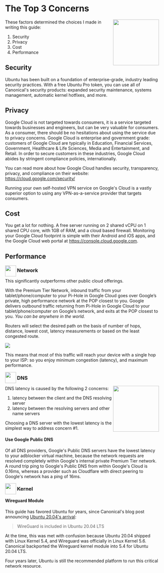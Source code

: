 # The Top 3 Concerns

<img src="./images/faq.svg" height="150" align="right">

These factors determined the choices I made in writing this guide:

1. Security
2. Privacy
3. Cost
4. Performance

## Security

Ubuntu has been built on a foundation of enterprise-grade, industry leading security practices. With a free Ubuntu Pro token, you can use all of Canonical's security products: expanded security maintenance, systems management, automatic kernel hotfixes, and more.

## Privacy

Google Cloud is not targeted towards consumers, it is a service targeted towards businesses and engineers, but can be very valuable for consumers. As a consumer, there should be no hesitations about using the service due to privacy concerns. Google Cloud is enterprise and government grade: customers of Google Cloud are typically in Education, Financial Services, Government, Healthcare & Life Sciences, Media and Entertainment, and Retail. In order to secure customers in these industries, Google Cloud abides by stringent compliance policies, internationally.

You can read more about how Google Cloud handles security, transparency, privacy, and compliance on their website: https://cloud.google.com/security/

Running your own self-hosted VPN service on Google's Cloud is a vastly superior option to using any VPN-as-a-service provider that targets consumers.

## Cost

You get a lot for nothing. A free server running on 2 shared vCPU on 1 shared CPU core, with 1GB of RAM, and a cloud based firewall. Monitoring your Google Cloud footprint is simple with their Android and iOS apps, and the Google Cloud web portal at https://console.cloud.google.com.

## Performance

<img src="./images/logos/faq-network.svg" height="36" align="left">

### Network

This significantly outperforms other public cloud offerings.

With the Premium Tier Network, inbound traffic from your tablet/phone/computer to your Pi-Hole in Google Cloud goes over Google’s private, high performance network at the POP closest to you. Google delivers outbound traffic returning from Pi-Hole in Google Cloud to your tablet/phone/computer on Google’s network, and exits at the POP closest to you. *You can be anywhere in the world.*

Routers will select the desired path on the basis of number of hops, distance, lowest cost, latency measurements or based on the least congested route.

<img src="./images/premium-network-diagram.svg">

This means that most of this traffic will reach your device with a single hop to your ISP: so you enjoy minimum congestion (latency), and maximum performance.

<img src="./images/logos/faq-dns.svg" height="36" align="left">

### DNS

<img src="./images/global-dns-network.png" height="150" align="right">

DNS latency is caused by the following 2 concerns:

1. latency between the client and the DNS resolving server
2. latency between the resolving servers and other name servers

Choosing a DNS server with the lowest latency is the simplest way to address concern #1.

#### Use Google Public DNS

Of all DNS providers, Google's Public DNS servers have the lowest latency to your adblocker virtual machine, because the network requests are resolved completely within Google's internal private Premium Tier network. A round trip ping to Google's Public DNS from within Google's Cloud is 0.16ms, whereas a provider such as Cloudflare with direct peering to Google's network has a ping of 16ms.

<img src="./images/logos/faq-cpu.svg" height="36" align="left">

### Kernel

#### Wireguard Module

This guide has favored Ubuntu for years, since Canonical's blog post announcing [Ubuntu 20.04's arrival](https://ubuntu.com/blog/ubuntu-20-04-lts-arrives):

>  WireGuard is included in Ubuntu 20.04 LTS

At the time, this was met with confusion because Ubuntu 20.04 shipped with Linux Kernel 5.4, and Wireguard was officially in Linux Kernel 5.6. Canonical backported the Wireguard kernel module into 5.4 for Ubuntu 20.04 LTS.

Four years later, Ubuntu is still the recommended platform to run this critical network resource.